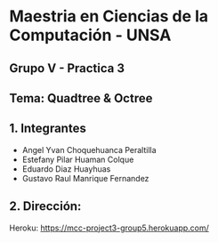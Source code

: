 # Maestria en Ciencias de la Computación - UNSA
## Grupo V - Practica 3
## Tema: Quadtree & Octree

## 1. Integrantes
- Angel Yvan Choquehuanca Peraltilla
- Estefany Pilar Huaman Colque
- Eduardo Diaz Huayhuas
- Gustavo Raul Manrique Fernandez

## 2. Dirección:
Heroku: https://mcc-project3-group5.herokuapp.com/